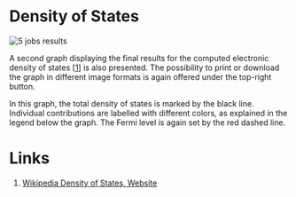 # Density of States

![5 jobs results](/images/5_jobs_results.png "5 jobs results")

A second graph displaying the final results for the computed electronic density of states [[1](#links)] is also presented. The possibility to print or download the graph in different image formats is again offered under the top-right button.

In this graph, the total density of states is marked by the black line. Individual contributions are labelled with different colors, as explained in the legend below the graph. The Fermi level is again set by the red dashed line.

# Links

1. [Wikipedia Density of States, Website](https://en.wikipedia.org/wiki/Density_of_states)
